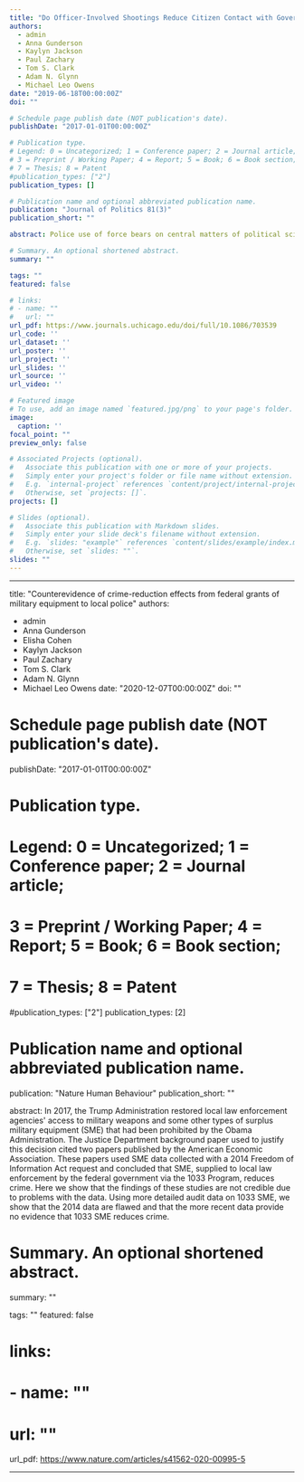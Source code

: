 ```yaml
---
title: "Do Officer-Involved Shootings Reduce Citizen Contact with Government?"
authors:
  - admin
  - Anna Gunderson
  - Kaylyn Jackson
  - Paul Zachary
  - Tom S. Clark
  - Adam N. Glynn
  - Michael Leo Owens
date: "2019-06-18T00:00:00Z"
doi: ""

# Schedule page publish date (NOT publication's date).
publishDate: "2017-01-01T00:00:00Z"

# Publication type.
# Legend: 0 = Uncategorized; 1 = Conference paper; 2 = Journal article;
# 3 = Preprint / Working Paper; 4 = Report; 5 = Book; 6 = Book section;
# 7 = Thesis; 8 = Patent
#publication_types: ["2"]
publication_types: []

# Publication name and optional abbreviated publication name.
publication: "Journal of Politics 81(3)"
publication_short: ""

abstract: Police use of force bears on central matters of political science, including equality of citizen treatment by government. In light of recent high-profile officer-involved shootings (OIS) that resulted in civilian deaths, we assess whether, conditional on a shooting, a civilian’s race predicts fatality during police-civilian interactions. We combine Los Angeles data on OIS with a novel research design to estimate the causal effects of fatal shootings on citizen-initiated contact with government. Specifically, we examine whether fatal OIS affect citizen contact with the municipal government via use of the emergency 911 and nonemergency 311 call systems in Los Angeles. We find no average effect of OIS on patterns of 911 and 311 call behavior across a wide range of empirical specifications. Our results suggest, contrary to existing evidence, that OIS, in and of themselves, do not substantively change civic behavior, at least not citizen-initiated contact with local government.

# Summary. An optional shortened abstract.
summary: ""

tags: ""
featured: false

# links:
# - name: ""
#   url: ""
url_pdf: https://www.journals.uchicago.edu/doi/full/10.1086/703539
url_code: ''
url_dataset: ''
url_poster: ''
url_project: ''
url_slides: ''
url_source: ''
url_video: ''

# Featured image
# To use, add an image named `featured.jpg/png` to your page's folder. 
image:
  caption: ''
focal_point: ""
preview_only: false

# Associated Projects (optional).
#   Associate this publication with one or more of your projects.
#   Simply enter your project's folder or file name without extension.
#   E.g. `internal-project` references `content/project/internal-project/index.md`.
#   Otherwise, set `projects: []`.
projects: []

# Slides (optional).
#   Associate this publication with Markdown slides.
#   Simply enter your slide deck's filename without extension.
#   E.g. `slides: "example"` references `content/slides/example/index.md`.
#   Otherwise, set `slides: ""`.
slides: ""
---
```


---
title: "Counterevidence of crime-reduction effects from federal grants of military equipment to local police"
authors:
  - admin
  - Anna Gunderson
  - Elisha Cohen
  - Kaylyn Jackson
  - Paul Zachary
  - Tom S. Clark
  - Adam N. Glynn
  - Michael Leo Owens
date: "2020-12-07T00:00:00Z"
doi: ""

# Schedule page publish date (NOT publication's date).
publishDate: "2017-01-01T00:00:00Z"

# Publication type.
# Legend: 0 = Uncategorized; 1 = Conference paper; 2 = Journal article;
# 3 = Preprint / Working Paper; 4 = Report; 5 = Book; 6 = Book section;
# 7 = Thesis; 8 = Patent
#publication_types: ["2"]
publication_types: [2]

# Publication name and optional abbreviated publication name.
publication: "Nature Human Behaviour"
publication_short: ""

abstract: In 2017, the Trump Administration restored local law enforcement agencies' access to military weapons and some other types of surplus military equipment (SME) that had been prohibited by the Obama Administration. The Justice Department background paper used to justify this decision cited two papers published by the American Economic Association. These papers used SME data collected with a 2014 Freedom of Information Act request and concluded that SME, supplied to local law enforcement by the federal government via the 1033 Program, reduces crime. Here we show that the findings of these studies are not credible due to problems with the data. Using more detailed audit data on 1033 SME, we show that the 2014 data are flawed and that the more recent data provide no evidence that 1033 SME reduces crime.

# Summary. An optional shortened abstract.
summary: ""

tags: ""
featured: false

# links:
# - name: ""
#   url: ""
url_pdf: https://www.nature.com/articles/s41562-020-00995-5

---
 
  
